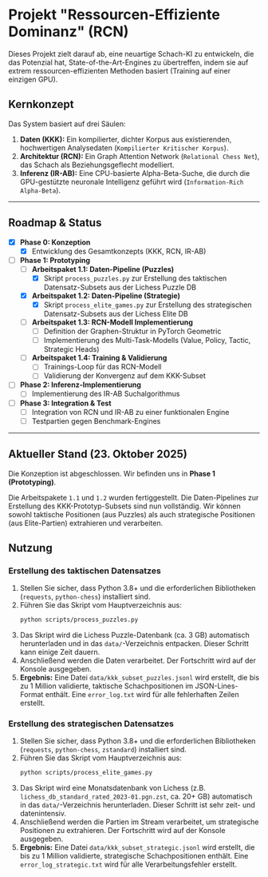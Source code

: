 # Projekt "Ressourcen-Effiziente Dominanz" (RCN)

Dieses Projekt zielt darauf ab, eine neuartige Schach-KI zu entwickeln, die das Potenzial hat, State-of-the-Art-Engines zu übertreffen, indem sie auf extrem ressourcen-effizienten Methoden basiert (Training auf einer einzigen GPU).

## Kernkonzept

Das System basiert auf drei Säulen:
1.  **Daten (KKK):** Ein kompilierter, dichter Korpus aus existierenden, hochwertigen Analysedaten (`Kompilierter Kritischer Korpus`).
2.  **Architektur (RCN):** Ein Graph Attention Network (`Relational Chess Net`), das Schach als Beziehungsgeflecht modelliert.
3.  **Inferenz (IR-AB):** Eine CPU-basierte Alpha-Beta-Suche, die durch die GPU-gestützte neuronale Intelligenz geführt wird (`Information-Rich Alpha-Beta`).

---

## Roadmap & Status

-   [x] **Phase 0: Konzeption**
    -   [x] Entwicklung des Gesamtkonzepts (KKK, RCN, IR-AB)
-   [ ] **Phase 1: Prototyping**
    -   [ ] **Arbeitspaket 1.1: Daten-Pipeline (Puzzles)**
        -   [x] Skript `process_puzzles.py` zur Erstellung des taktischen Datensatz-Subsets aus der Lichess Puzzle DB
    -   [x] **Arbeitspaket 1.2: Daten-Pipeline (Strategie)**
        -   [x] Skript `process_elite_games.py` zur Erstellung des strategischen Datensatz-Subsets aus der Lichess Elite DB
    -   [ ] **Arbeitspaket 1.3: RCN-Modell Implementierung**
        -   [ ] Definition der Graphen-Struktur in PyTorch Geometric
        -   [ ] Implementierung des Multi-Task-Modells (Value, Policy, Tactic, Strategic Heads)
    -   [ ] **Arbeitspaket 1.4: Training & Validierung**
        -   [ ] Trainings-Loop für das RCN-Modell
        -   [ ] Validierung der Konvergenz auf dem KKK-Subset
-   [ ] **Phase 2: Inferenz-Implementierung**
    -   [ ] Implementierung des IR-AB Suchalgorithmus
-   [ ] **Phase 3: Integration & Test**
    -   [ ] Integration von RCN und IR-AB zu einer funktionalen Engine
    -   [ ] Testpartien gegen Benchmark-Engines

---

## Aktueller Stand (23. Oktober 2025)

Die Konzeption ist abgeschlossen. Wir befinden uns in **Phase 1 (Prototyping)**.

Die Arbeitspakete `1.1` und `1.2` wurden fertiggestellt. Die Daten-Pipelines zur Erstellung des KKK-Prototyp-Subsets sind nun vollständig. Wir können sowohl taktische Positionen (aus Puzzles) als auch strategische Positionen (aus Elite-Partien) extrahieren und verarbeiten.

## Nutzung

### Erstellung des taktischen Datensatzes

1.  Stellen Sie sicher, dass Python 3.8+ und die erforderlichen Bibliotheken (`requests`, `python-chess`) installiert sind.
2.  Führen Sie das Skript vom Hauptverzeichnis aus:
    ```bash
    python scripts/process_puzzles.py
    ```
3.  Das Skript wird die Lichess Puzzle-Datenbank (ca. 3 GB) automatisch herunterladen und in das `data/`-Verzeichnis entpacken. Dieser Schritt kann einige Zeit dauern.
4.  Anschließend werden die Daten verarbeitet. Der Fortschritt wird auf der Konsole ausgegeben.
5.  **Ergebnis:** Eine Datei `data/kkk_subset_puzzles.jsonl` wird erstellt, die bis zu 1 Million validierte, taktische Schachpositionen im JSON-Lines-Format enthält. Eine `error_log.txt` wird für alle fehlerhaften Zeilen erstellt.

### Erstellung des strategischen Datensatzes

1.  Stellen Sie sicher, dass Python 3.8+ und die erforderlichen Bibliotheken (`requests`, `python-chess`, `zstandard`) installiert sind.
2.  Führen Sie das Skript vom Hauptverzeichnis aus:
    ```bash
    python scripts/process_elite_games.py
    ```
3.  Das Skript wird eine Monatsdatenbank von Lichess (z.B. `lichess_db_standard_rated_2023-01.pgn.zst`, ca. 20+ GB) automatisch in das `data/`-Verzeichnis herunterladen. Dieser Schritt ist sehr zeit- und datenintensiv.
4.  Anschließend werden die Partien im Stream verarbeitet, um strategische Positionen zu extrahieren. Der Fortschritt wird auf der Konsole ausgegeben.
5.  **Ergebnis:** Eine Datei `data/kkk_subset_strategic.jsonl` wird erstellt, die bis zu 1 Million validierte, strategische Schachpositionen enthält. Eine `error_log_strategic.txt` wird für alle Verarbeitungsfehler erstellt.
